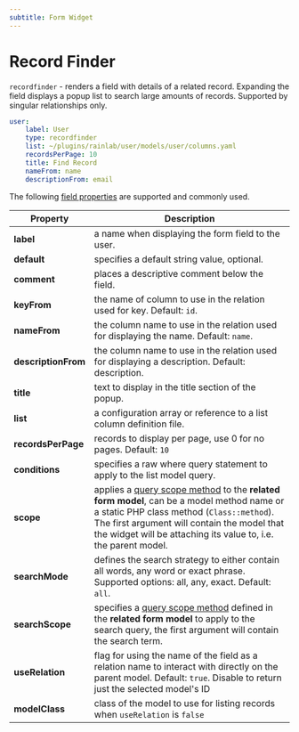```yaml
---
subtitle: Form Widget
---
```

# Record Finder

`recordfinder` - renders a field with details of a related record. Expanding the field displays a popup list to search large amounts of records. Supported by singular relationships only.

```yaml
user:
    label: User
    type: recordfinder
    list: ~/plugins/rainlab/user/models/user/columns.yaml
    recordsPerPage: 10
    title: Find Record
    nameFrom: name
    descriptionFrom: email
```

The following [field properties](../form-fields.md) are supported and commonly used.

Property | Description
------------- | -------------
**label** | a name when displaying the form field to the user.
**default** | specifies a default string value, optional.
**comment** | places a descriptive comment below the field.
**keyFrom** | the name of column to use in the relation used for key. Default: `id`.
**nameFrom** | the column name to use in the relation used for displaying the name. Default: `name`.
**descriptionFrom** | the column name to use in the relation used for displaying a description. Default: description.
**title** | text to display in the title section of the popup.
**list** | a configuration array or reference to a list column definition file.
**recordsPerPage** | records to display per page, use 0 for no pages. Default: `10`
**conditions** | specifies a raw where query statement to apply to the list model query.
**scope** | applies a [query scope method](../../extend/database/model.md) to the **related form model**, can be a model method name or a static PHP class method (`Class::method`). The first argument will contain the model that the widget will be attaching its value to, i.e. the parent model.
**searchMode** | defines the search strategy to either contain all words, any word or exact phrase. Supported options: all, any, exact. Default: `all`.
**searchScope** | specifies a [query scope method](../../extend/database/model.md) defined in the **related form model** to apply to the search query, the first argument will contain the search term.
**useRelation** | flag for using the name of the field as a relation name to interact with directly on the parent model. Default: `true`. Disable to return just the selected model's ID
**modelClass** | class of the model to use for listing records when `useRelation` is `false`
